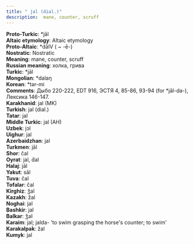 ```yaml
---
title: " jal (dial.)"
description:  mane, counter, scruff
---
```


<strong>Proto-Turkic</strong>:  *jāl<br>
<strong>Altaic etymology</strong>:  Altaic etymology<br>
<strong> Proto-Altaic</strong>:  *dā́lV ( ~ -ē-)<br>
<strong>Nostratic</strong>:  Nostratic<br>
<strong>Meaning</strong>:  mane, counter, scruff<br>
<strong>Russian meaning</strong>:  холка, грива<br>
<strong>Turkic</strong>:  *jāl<br>
<strong>Mongolian</strong>:  *dalaŋ<br>
<strong>Korean</strong>:  *tǝr-mi<br>
<strong>Comments</strong>:  Дыбо 220-222, EDT 916, ЭСТЯ 4, 85-86, 93-94 (for *jāl-da-), Лексика 146-147.<br>
<strong>Karakhanid</strong>:  jal (MK)<br>
<strong>Turkish</strong>:  jal (dial.)<br>
<strong>Tatar</strong>:  jal<br>
<strong>Middle Turkic</strong>:  jal (AH)<br>
<strong>Uzbek</strong>:  jɔl<br>
<strong>Uighur</strong>:  jal<br>
<strong>Azerbaidzhan</strong>:  jal<br>
<strong>Turkmen</strong>:  jāl<br>
<strong>Shor</strong>:  čal<br>
<strong>Oyrat</strong>:  jal, d́al<br>
<strong>Halaj</strong>:  jāl<br>
<strong>Yakut</strong>:  sāl<br>
<strong>Tuva</strong>:  čal<br>
<strong>Tofalar</strong>:  čal<br>
<strong>Kirghiz</strong>:  ǯal<br>
<strong>Kazakh</strong>:  žal<br>
<strong>Noghai</strong>:  jal<br>
<strong>Bashkir</strong>:  jal<br>
<strong>Balkar</strong>:  ǯal<br>
<strong>Karaim</strong>:  jal; jalda- 'to swim grasping the horse's counter; to swim'<br>
<strong>Karakalpak</strong>:  žal<br>
<strong>Kumyk</strong>:  jal<br>


